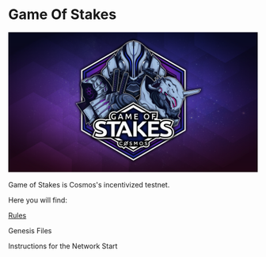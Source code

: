 # Game Of Stakes

![Game Of Stakes](GameOfStakes.png)


Game of Stakes is Cosmos's incentivized testnet.

Here you will find:

[Rules](RULES.md)

Genesis Files

Instructions for the Network Start